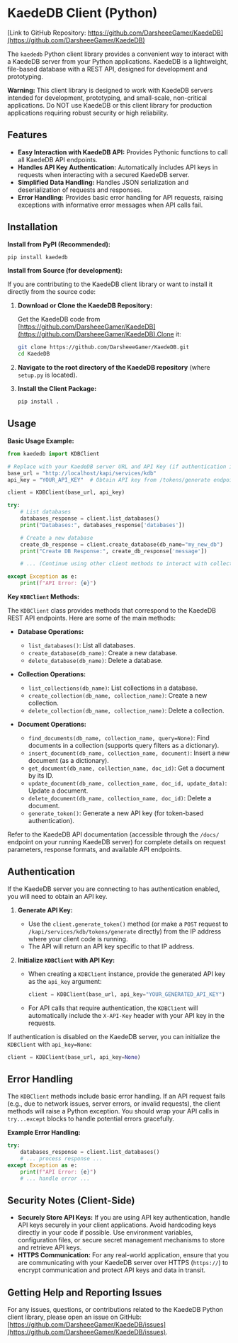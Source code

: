 # KaedeDB Client (Python)

[Link to GitHub Repository: https://github.com/DarsheeeGamer/KaedeDB](https://github.com/DarsheeeGamer/KaedeDB)

The `kaededb` Python client library provides a convenient way to interact with a KaedeDB server from your Python applications. KaedeDB is a lightweight, file-based database with a REST API, designed for development and prototyping.

**Warning:** This client library is designed to work with KaedeDB servers intended for development, prototyping, and small-scale, non-critical applications. Do NOT use KaedeDB or this client library for production applications requiring robust security or high reliability.

## Features

*   **Easy Interaction with KaedeDB API:** Provides Pythonic functions to call all KaedeDB API endpoints.
*   **Handles API Key Authentication:**  Automatically includes API keys in requests when interacting with a secured KaedeDB server.
*   **Simplified Data Handling:**  Handles JSON serialization and deserialization of requests and responses.
*   **Error Handling:**  Provides basic error handling for API requests, raising exceptions with informative error messages when API calls fail.

## Installation

**Install from PyPI (Recommended):**

```bash
pip install kaededb
```

**Install from Source (for development):**

If you are contributing to the KaedeDB client library or want to install it directly from the source code:

1.  **Download or Clone the KaedeDB Repository:**

    Get the KaedeDB code from [https://github.com/DarsheeeGamer/KaedeDB](https://github.com/DarsheeeGamer/KaedeDB).Clone it:

    ```bash
    git clone https://github.com/DarsheeeGamer/KaedeDB.git
    cd KaedeDB
    ```

2.  **Navigate to the root directory of the KaedeDB repository** (where `setup.py` is located).

3.  **Install the Client Package:**

    ```bash
    pip install .
    ```

## Usage

**Basic Usage Example:**

```python
from kaededb import KDBClient

# Replace with your KaedeDB server URL and API Key (if authentication is enabled)
base_url = "http://localhost/kapi/services/kdb"
api_key = "YOUR_API_KEY"  # Obtain API key from /tokens/generate endpoint if needed

client = KDBClient(base_url, api_key)

try:
    # List databases
    databases_response = client.list_databases()
    print("Databases:", databases_response['databases'])

    # Create a new database
    create_db_response = client.create_database(db_name="my_new_db")
    print("Create DB Response:", create_db_response['message'])

    # ... (Continue using other client methods to interact with collections, documents, etc.)

except Exception as e:
    print(f"API Error: {e}")
```

**Key `KDBClient` Methods:**

The `KDBClient` class provides methods that correspond to the KaedeDB REST API endpoints. Here are some of the main methods:

*   **Database Operations:**
    *   `list_databases()`: List all databases.
    *   `create_database(db_name)`: Create a new database.
    *   `delete_database(db_name)`: Delete a database.

*   **Collection Operations:**
    *   `list_collections(db_name)`: List collections in a database.
    *   `create_collection(db_name, collection_name)`: Create a new collection.
    *   `delete_collection(db_name, collection_name)`: Delete a collection.

*   **Document Operations:**
    *   `find_documents(db_name, collection_name, query=None)`: Find documents in a collection (supports query filters as a dictionary).
    *   `insert_document(db_name, collection_name, document)`: Insert a new document (as a dictionary).
    *   `get_document(db_name, collection_name, doc_id)`: Get a document by its ID.
    *   `update_document(db_name, collection_name, doc_id, update_data)`: Update a document.
    *   `delete_document(db_name, collection_name, doc_id)`: Delete a document.
    *   `generate_token()`: Generate a new API key (for token-based authentication).

Refer to the KaedeDB API documentation (accessible through the `/docs/` endpoint on your running KaedeDB server) for complete details on request parameters, response formats, and available API endpoints.

## Authentication

If the KaedeDB server you are connecting to has authentication enabled, you will need to obtain an API key.

1.  **Generate API Key:**
    *   Use the `client.generate_token()` method (or make a `POST` request to `/kapi/services/kdb/tokens/generate` directly) from the IP address where your client code is running.
    *   The API will return an API key specific to that IP address.

2.  **Initialize `KDBClient` with API Key:**
    *   When creating a `KDBClient` instance, provide the generated API key as the `api_key` argument:

        ```python
        client = KDBClient(base_url, api_key="YOUR_GENERATED_API_KEY")
        ```

    *   For API calls that require authentication, the `KDBClient` will automatically include the `X-API-Key` header with your API key in the requests.

If authentication is disabled on the KaedeDB server, you can initialize the `KDBClient` with `api_key=None`:

```python
client = KDBClient(base_url, api_key=None)
```

## Error Handling

The `KDBClient` methods include basic error handling. If an API request fails (e.g., due to network issues, server errors, or invalid requests), the client methods will raise a Python exception. You should wrap your API calls in `try...except` blocks to handle potential errors gracefully.

**Example Error Handling:**

```python
try:
    databases_response = client.list_databases()
    # ... process response ...
except Exception as e:
    print(f"API Error: {e}")
    # ... handle error ...
```

## Security Notes (Client-Side)

*   **Securely Store API Keys:** If you are using API key authentication, handle API keys securely in your client applications. Avoid hardcoding keys directly in your code if possible. Use environment variables, configuration files, or secure secret management mechanisms to store and retrieve API keys.
*   **HTTPS Communication:** For any real-world application, ensure that you are communicating with your KaedeDB server over HTTPS (`https://`) to encrypt communication and protect API keys and data in transit.

## Getting Help and Reporting Issues

For any issues, questions, or contributions related to the KaedeDB Python client library, please open an issue on GitHub: [https://github.com/DarsheeeGamer/KaedeDB/issues](https://github.com/DarsheeeGamer/KaedeDB/issues).
